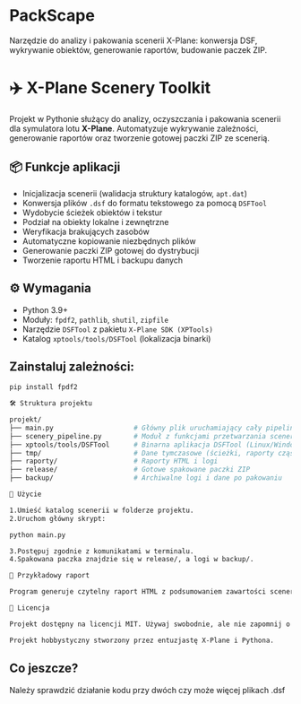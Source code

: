 # PackScape
Narzędzie do analizy i pakowania scenerii X-Plane: konwersja DSF, wykrywanie obiektów, generowanie raportów, budowanie paczek ZIP.

# ✈️ X-Plane Scenery Toolkit

Projekt w Pythonie służący do analizy, oczyszczania i pakowania scenerii dla symulatora lotu **X-Plane**. Automatyzuje wykrywanie zależności, generowanie raportów oraz tworzenie gotowej paczki ZIP ze scenerią.

## 📦 Funkcje aplikacji

- Inicjalizacja scenerii (walidacja struktury katalogów, `apt.dat`)
- Konwersja plików `.dsf` do formatu tekstowego za pomocą `DSFTool`
- Wydobycie ścieżek obiektów i tekstur
- Podział na obiekty lokalne i zewnętrzne
- Weryfikacja brakujących zasobów
- Automatyczne kopiowanie niezbędnych plików
- Generowanie paczki ZIP gotowej do dystrybucji
- Tworzenie raportu HTML i backupu danych

## ⚙️ Wymagania

- Python 3.9+
- Moduły: `fpdf2`, `pathlib`, `shutil`, `zipfile`
- Narzędzie `DSFTool` z pakietu `X-Plane SDK (XPTools)`
- Katalog `xptools/tools/DSFTool` (lokalizacja binarki)

## Zainstaluj zależności:

```bash
pip install fpdf2

🛠 Struktura projektu

projekt/
├── main.py                    # Główny plik uruchamiający cały pipeline
├── scenery_pipeline.py        # Moduł z funkcjami przetwarzania scenerii
├── xptools/tools/DSFTool      # Binarna aplikacja DSFTool (Linux/Windows)
├── tmp/                       # Dane tymczasowe (ścieżki, raporty cząstkowe)
├── raporty/                   # Raporty HTML i logi
├── release/                   # Gotowe spakowane paczki ZIP
├── backup/                    # Archiwalne logi i dane po pakowaniu

🚀 Użycie

1.Umieść katalog scenerii w folderze projektu.
2.Uruchom główny skrypt:

python main.py

3.Postępuj zgodnie z komunikatami w terminalu.
4.Spakowana paczka znajdzie się w release/, a logi w backup/.

📝 Przykładowy raport

Program generuje czytelny raport HTML z podsumowaniem zawartości scenerii i używanych zasobów.

🔐 Licencja

Projekt dostępny na licencji MIT. Używaj swobodnie, ale nie zapomnij o autorze 😉

Projekt hobbystyczny stworzony przez entuzjastę X-Plane i Pythona.
```
## Co jeszcze?
Należy sprawdzić działanie kodu przy dwóch czy może więcej plikach .dsf 




